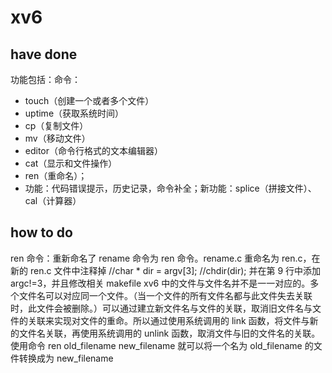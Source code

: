 # xv6

## have done
功能包括：命令：
- touch（创建一个或者多个文件）
- uptime（获取系统时间）
- cp（复制文件）
- mv（移动文件）
- editor（命令行格式的文本编辑器）
- cat（显示和文件操作）
- ren（重命名）；
- 功能：代码错误提示，历史记录，命令补全；新功能：splice（拼接文件）、cal（计算器）

## how to do
ren 命令：重新命名了 rename 命令为 ren 命令。rename.c 重命名为 ren.c，在新的 ren.c 文件中注释掉   //char * dir = argv[3]; //chdir(dir); 
并在第 9 行中添加 argc!=3，并且修改相关 makefile xv6 中的文件与文件名并不是一一对应的。多个文件名可以对应同一个文件。（当一个文件的所有文件名都与此文件失去关联时，此文件会被删除。）可以通过建立新文件名与文件的关联，取消旧文件名与文件的关联来实现对文件的重命。所以通过使用系统调用的 link 函数，将文件与新的文件名关联，再使用系统调用的
unlink 函数，取消文件与旧的文件名的关联。使用命令 ren old_filename new_filename 就可以将一个名为 old_filename 的文件转换成为 new_filename
